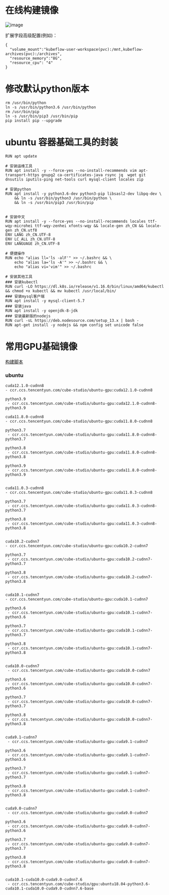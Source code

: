 # 在线构建镜像

![image](https://user-images.githubusercontent.com/20157705/167538625-39c19c33-a63d-44fa-a16a-2aaa7b480190.png)

扩展字段高级配置(例如)：
```
{
  "volume_mount":"kubeflow-user-workspace(pvc):/mnt,kubeflow-archives(pvc):/archives",
  "resource_memory":"8G",
  "resource_cpu": "4"
}
```

# 修改默认python版本

	rm /usr/bin/python
	ln -s /usr/bin/python3.6 /usr/bin/python
	rm /usr/bin/pip
	ln -s /usr/bin/pip3 /usr/bin/pip
	pip install pip --upgrade
	
# ubuntu 容器基础工具的封装

	RUN apt update

	# 安装运维工具
	RUN apt install -y --force-yes --no-install-recommends vim apt-transport-https gnupg2 ca-certificates-java rsync jq  wget git dnsutils iputils-ping net-tools curl mysql-client locales zip

	# 安装python
	RUN apt install -y python3.6-dev python3-pip libsasl2-dev libpq-dev \
		&& ln -s /usr/bin/python3 /usr/bin/python \
		&& ln -s /usr/bin/pip3 /usr/bin/pip


	# 安装中文
	RUN apt install -y --force-yes --no-install-recommends locales ttf-wqy-microhei ttf-wqy-zenhei xfonts-wqy && locale-gen zh_CN && locale-gen zh_CN.utf8
	ENV LANG zh_CN.UTF-8
	ENV LC_ALL zh_CN.UTF-8
	ENV LANGUAGE zh_CN.UTF-8

	# 便捷操作
	RUN echo "alias ll='ls -alF'" >> ~/.bashrc && \
		echo "alias la='ls -A'" >> ~/.bashrc && \
		echo "alias vi='vim'" >> ~/.bashrc

	# 安装其他工具
	### 安装kubectl
	RUN curl -LO https://dl.k8s.io/release/v1.16.0/bin/linux/amd64/kubectl && chmod +x kubectl && mv kubectl /usr/local/bin/
	### 安装mysql客户端
	RUN apt install -y mysql-client-5.7
	### 安装java
	RUN apt install -y openjdk-8-jdk
	### 安装最新版的nodejs
	RUN curl -sL https://deb.nodesource.com/setup_13.x | bash -
	RUN apt-get install -y nodejs && npm config set unicode false




# 常用GPU基础镜像

[构建脚本](https://github.com/data-infra/cube-studio/blob/main/images/ubuntu-gpu/build.sh)

### ubuntu
```
cuda12.1.0-cudnn8
- ccr.ccs.tencentyun.com/cube-studio/ubuntu-gpu:cuda12.1.0-cudnn8

python3.9
 - ccr.ccs.tencentyun.com/cube-studio/ubuntu-gpu:cuda12.1.0-cudnn8-python3.9
 
cuda11.8.0-cudnn8
- ccr.ccs.tencentyun.com/cube-studio/ubuntu-gpu:cuda11.8.0-cudnn8
	
python3.7
 - ccr.ccs.tencentyun.com/cube-studio/ubuntu-gpu:cuda11.8.0-cudnn8-python3.7
	
python3.8
 - ccr.ccs.tencentyun.com/cube-studio/ubuntu-gpu:cuda11.8.0-cudnn8-python3.8

python3.9
 - ccr.ccs.tencentyun.com/cube-studio/ubuntu-gpu:cuda11.8.0-cudnn8-python3.9
 
 
cuda11.0.3-cudnn8
- ccr.ccs.tencentyun.com/cube-studio/ubuntu-gpu:cuda11.0.3-cudnn8
	
python3.7
 - ccr.ccs.tencentyun.com/cube-studio/ubuntu-gpu:cuda11.0.3-cudnn8-python3.7
	
python3.8
 - ccr.ccs.tencentyun.com/cube-studio/ubuntu-gpu:cuda11.0.3-cudnn8-python3.8
	

cuda10.2-cudnn7
- ccr.ccs.tencentyun.com/cube-studio/ubuntu-gpu:cuda10.2-cudnn7
	
python3.7
 - ccr.ccs.tencentyun.com/cube-studio/ubuntu-gpu:cuda10.2-cudnn7-python3.7
	
python3.8
 - ccr.ccs.tencentyun.com/cube-studio/ubuntu-gpu:cuda10.2-cudnn7-python3.8
	
	
cuda10.1-cudnn7
- ccr.ccs.tencentyun.com/cube-studio/ubuntu-gpu:cuda10.1-cudnn7
	
python3.6
 - ccr.ccs.tencentyun.com/cube-studio/ubuntu-gpu:cuda10.1-cudnn7-python3.6
	
python3.7
 - ccr.ccs.tencentyun.com/cube-studio/ubuntu-gpu:cuda10.1-cudnn7-python3.7
	
python3.8
 - ccr.ccs.tencentyun.com/cube-studio/ubuntu-gpu:cuda10.1-cudnn7-python3.8
	
	
cuda10.0-cudnn7
 - ccr.ccs.tencentyun.com/cube-studio/ubuntu-gpu:cuda10.0-cudnn7
	
python3.6
 - ccr.ccs.tencentyun.com/cube-studio/ubuntu-gpu:cuda10.0-cudnn7-python3.6
	
python3.7
 - ccr.ccs.tencentyun.com/cube-studio/ubuntu-gpu:cuda10.0-cudnn7-python3.7
	
python3.8
 - ccr.ccs.tencentyun.com/cube-studio/ubuntu-gpu:cuda10.0-cudnn7-python3.8
	
	
cuda9.1-cudnn7
 - ccr.ccs.tencentyun.com/cube-studio/ubuntu-gpu:cuda9.1-cudnn7
	
python3.6
 - ccr.ccs.tencentyun.com/cube-studio/ubuntu-gpu:cuda9.1-cudnn7-python3.6
	
python3.7
 - ccr.ccs.tencentyun.com/cube-studio/ubuntu-gpu:cuda9.1-cudnn7-python3.7
	
python3.8
 - ccr.ccs.tencentyun.com/cube-studio/ubuntu-gpu:cuda9.1-cudnn7-python3.8
	

cuda9.0-cudnn7
 - ccr.ccs.tencentyun.com/cube-studio/ubuntu-gpu:cuda9.0-cudnn7
	
python3.6
 - ccr.ccs.tencentyun.com/cube-studio/ubuntu-gpu:cuda9.0-cudnn7-python3.6
	
python3.7
 - ccr.ccs.tencentyun.com/cube-studio/ubuntu-gpu:cuda9.0-cudnn7-python3.7
	
python3.8
 - ccr.ccs.tencentyun.com/cube-studio/ubuntu-gpu:cuda9.0-cudnn7-python3.8
	
	
cuda10.1-cuda10.0-cuda9.0-cudnn7.6
 - ccr.ccs.tencentyun.com/cube-studio/gpu:ubuntu18.04-python3.6-cuda10.1-cuda10.0-cuda9.0-cudnn7.6-base
```